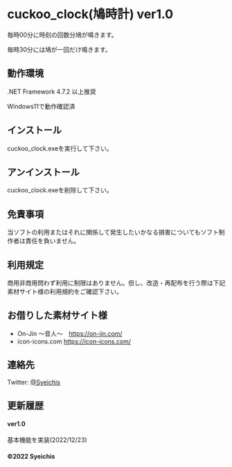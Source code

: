 # cuckoo_clock(鳩時計) ver1.0

毎時00分に時刻の回数分鳩が鳴きます。

毎時30分には鳩が一回だけ鳴きます。


## 動作環境
.NET Framework 4.7.2 以上推奨

Windows11で動作確認済

## インストール
cuckoo_clock.exeを実行して下さい。


## アンインストール
cuckoo_clock.exeを削除して下さい。

## 免責事項
当ソフトの利用またはそれに関係して発生したいかなる損害についてもソフト制作者は責任を負いません。

## 利用規定
商用非商用問わず利用に制限はありません。但し、改造・再配布を行う際は下記素材サイト様の利用規約をご確認下さい。

## お借りした素材サイト様
* On-Jin ～音人～　https://on-jin.com/
* icon-icons.com https://icon-icons.com/

## 連絡先
Twitter:
[@Syeichis](https://twitter.com/Syeichis "Syeichis Twitter")



## 更新履歴
#### ver1.0
基本機能を実装(2022/12/23)


#### ©2022 Syeichis
